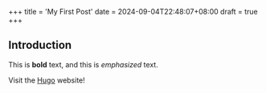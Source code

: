 +++
title = 'My First Post'
date = 2024-09-04T22:48:07+08:00
draft = true
+++
## Introduction

This is **bold** text, and this is *emphasized* text.

Visit the [Hugo](https://gohugo.io) website!
